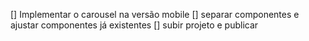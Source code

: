 [] Implementar o carousel na versão mobile
[] separar componentes e ajustar componentes já existentes
[] subir projeto e publicar
